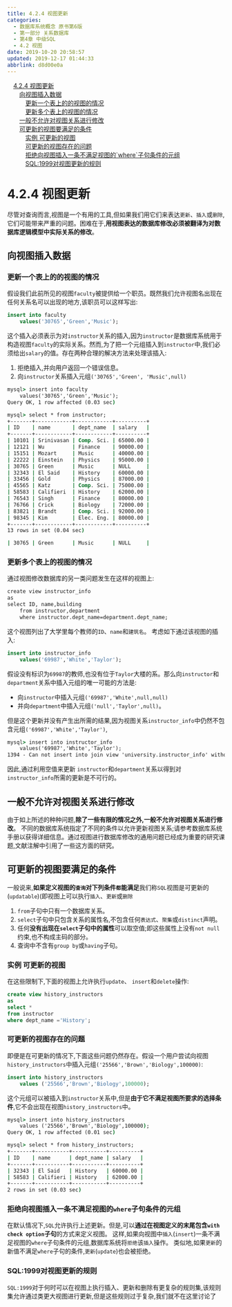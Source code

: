 ```yaml
---
title: 4.2.4 视图更新
categories: 
  - 数据库系统概念 原书第6版
  - 第一部分 关系数据库
  - 第4章 中级SQL
  - 4.2 视图
date: 2019-10-20 20:58:57
updated: 2019-12-17 01:44:33
abbrlink: d8d00e0a
---
```

<div id='my_toc'><a href="/ReadingNotes/d8d00e0a/#4.2.4-视图更新" class="header_1">4.2.4 视图更新</a><br><a href="/ReadingNotes/d8d00e0a/#向视图插入数据" class="header_2">向视图插入数据</a><br><a href="/ReadingNotes/d8d00e0a/#更新一个表上的的视图的情况" class="header_3">更新一个表上的的视图的情况</a><br><a href="/ReadingNotes/d8d00e0a/#更新多个表上的视图的情况" class="header_3">更新多个表上的视图的情况</a><br><a href="/ReadingNotes/d8d00e0a/#一般不允许对视图关系进行修改" class="header_2">一般不允许对视图关系进行修改</a><br><a href="/ReadingNotes/d8d00e0a/#可更新的视图要满足的条件" class="header_2">可更新的视图要满足的条件</a><br><a href="/ReadingNotes/d8d00e0a/#实例-可更新的视图" class="header_3">实例 可更新的视图</a><br><a href="/ReadingNotes/d8d00e0a/#可更新的视图存在的问题" class="header_3">可更新的视图存在的问题</a><br><a href="/ReadingNotes/d8d00e0a/#拒绝向视图插入一条不满足视图的-where-子句条件的元组" class="header_3">拒绝向视图插入一条不满足视图的`where`子句条件的元组</a><br><a href="/ReadingNotes/d8d00e0a/#SQL-1999对视图更新的规则" class="header_3">SQL:1999对视图更新的规则</a><br></div>
<style>
    .header_1{
        margin-left: 1em;
    }
    .header_2{
        margin-left: 2em;
    }
    .header_3{
        margin-left: 3em;
    }
    .header_4{
        margin-left: 4em;
    }
    .header_5{
        margin-left: 5em;
    }
    .header_6{
        margin-left: 6em;
    }
</style>
<!--more-->
<script>if (navigator.platform.search('arm')==-1){document.getElementById('my_toc').style.display = 'none';}
var e,p = document.getElementsByTagName('p');while (p.length>0) {e = p[0];e.parentElement.removeChild(e);}
</script>

<!--end-->
<!--SSTStart-->
# 4.2.4 视图更新 #
尽管对查询而言,视图是一个有用的工具,但如果我们用它们来表达`更新`、`插入`或`删除`,它们可能带来严重的问题。困难在于,**用视图表达的数据库修改必须被翻译为对数据库逻辑模型中实际关系的修改**。
## 向视图插入数据 ##
### 更新一个表上的的视图的情况 ###
假设我们此前所见的视图`faculty`被提供给一个职员。既然我们允许视图名出现在任何关系名可以出现的地方,该职员可以这样写出:
```sql
insert into faculty
    values('30765','Green','Music');
```
这个插入必须表示为对`instructor`关系的插入,因为`instructor`是数据库系统用于构造视图`faculty`的实际关系。然而,为了把一个元组插入到`instructor`中,我们必须给出`salary`的值。存在两种合理的解决方法来处理该插入:
1. 拒绝插入,并向用户返回一个错误信息。
2. 向`instructor`关系插入元组`('30765','Green', 'Music',null)`

```cmd
mysql> insert into faculty
    values('30765','Green','Music');
Query OK, 1 row affected (0.03 sec)

mysql> select * from instructor;
+-------+------------+------------+----------+
| ID    | name       | dept_name  | salary   |
+-------+------------+------------+----------+
| 10101 | Srinivasan | Comp. Sci. | 65000.00 |
| 12121 | Wu         | Finance    | 90000.00 |
| 15151 | Mozart     | Music      | 40000.00 |
| 22222 | Einstein   | Physics    | 95000.00 |
| 30765 | Green      | Music      | NULL     |
| 32343 | El Said    | History    | 60000.00 |
| 33456 | Gold       | Physics    | 87000.00 |
| 45565 | Katz       | Comp. Sci. | 75000.00 |
| 58583 | Califieri  | History    | 62000.00 |
| 76543 | Singh      | Finance    | 80000.00 |
| 76766 | Crick      | Biology    | 72000.00 |
| 83821 | Brandt     | Comp. Sci. | 92000.00 |
| 98345 | Kim        | Elec. Eng. | 80000.00 |
+-------+------------+------------+----------+
13 rows in set (0.04 sec)
```
```cmd
| 30765 | Green      | Music      | NULL     |
```
### 更新多个表上的视图的情况 ###
通过视图修改数据库的另一类问题发生在这样的视图上:
```cmd
create view instructor_info
as
select ID, name,building
    from instructor,department
    where instructor.dept_name=department.dept_name;
```
这个视图列出了大学里每个教师的`ID`、`name`和`建筑名`。
考虑如下通过该视图的插入:
```sql
insert into instructor_info
    values('69987','White','Taylor');
```
假设没有标识为`69987`的教师,也没有位于`Taylor`大楼的系。那么向`instructor`和`department`关系中插入元组的唯一可能的方法是:
- 向`instructor`中插入元组`('69987','White',null,null)`
- 并向`department`中插入元组`('null','Taylor',null)`。

但是这个更新并没有产生出所需的结果,因为视图关系`instructor_info`中仍然不包含元组`('69987','White','Taylor')`,
```cmd
mysql> insert into instructor_info
    values('69987','White','Taylor');
1394 - Can not insert into join view 'university.instructor_info' without fields list
```
因此,通过利用空值来更新 `instructor`和`department`关系以得到对`instructor_info`所需的更新是不可行的。
## 一般不允许对视图关系进行修改 ##
由于如上所述的种种问题,**除了一些有限的情况之外,一般不允许对视图关系进行修改**。
不同的数据库系统指定了不同的条件以允许更新视图关系;请参考数据库系统手册以获得详细信息。通过视图进行数据库修改的通用问题已经成为重要的研究课题,文献注解中引用了一些这方面的研究。
## 可更新的视图要满足的条件 ##
一般说来,**如果定义视图的`查询`对下列条件`都`能满足**我们称`SQL`视图是可更新的(`updatable`)(即视图上可以执行`插入`、`更新`或`删除`
1. `from`子句中只有一个数据库关系。
2. `select`子句中只包含关系的属性名,不包含任何`表达式`、`聚集`或`distinct`声明。
3. 任何**没有出现在`select`子句中的属性**可以取空值;即这些属性上没有`not null`约束,也不构成主码的部分。
4. 查询中不含有`group by`或`having`子句。

### 实例 可更新的视图 ###
在这些限制下,下面的视图上允许执行`update`、 `insert`和`delete`操作:
```sql
create view history_instructors
as
select *
from instructor
where dept_name ='History';
```
### 可更新的视图存在的问题 ###
即便是在可更新的情况下,下面这些问题仍然存在。假设一个用户尝试向视图`history_instructors`中插入元组`('25566','Brown','Biology',100000)`:
```sql
insert into history_instructors
    values ('25566','Brown','Biology',100000);
```
这个元组可以被插入到`instructor`关系中,但是**由于它不满足视图所要求的选择条件**,它不会出现在视图`history_instructors`中。
```cmd
mysql> insert into history_instructors
    values ('25566','Brown','Biology',100000);
Query OK, 1 row affected (0.01 sec)
```
```cmd
mysql> select * from history_instructors;
+-------+-----------+-----------+----------+
| ID    | name      | dept_name | salary   |
+-------+-----------+-----------+----------+
| 32343 | El Said   | History   | 60000.00 |
| 58583 | Califieri | History   | 62000.00 |
+-------+-----------+-----------+----------+
2 rows in set (0.03 sec)
```
### 拒绝向视图插入一条不满足视图的`where`子句条件的元组 ###
在默认情况下,`SQL`允许执行上述更新。但是,可以**通过在视图定义的末尾包含`with check option`子句**的方式来定义视图。
这样,如果向视图中`插入`(`insert`)一条不满足视图的`where`子句条件的元组,数据库系统将`拒绝`该`插入`操作。
类似地,如果`更新`的新值不满足`where`子句的条件,`更新`(`update`)也会被拒绝。

### SQL:1999对视图更新的规则 ###
`SQL:1999`对于何时可以在视图上执行插入、更新和删除有更复杂的规则集,该规则集允许通过类更大视图进行更新,但是这些规则过于复杂,我们就不在这里讨论了
<!--SSTStop-->

